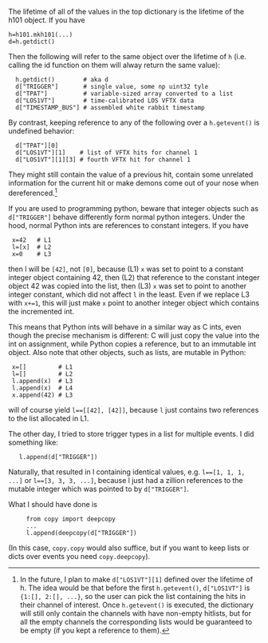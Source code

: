 The lifetime of all of the values in the top dictionary is the lifetime of the h101 object. If you have

```
h=h101.mkh101(...)
d=h.getdict()
```

Then the following will refer to the same object over the lifetime of ``h`` (i.e. calling the id function on them will alway return the same value):
```
  h.getdict()        # aka d
  d["TRIGGER"]       # single value, some np uint32 tyle
  d["TPAT"]          # variable-sized array converted to a list
  d["LOS1VT"]        # time-calibrated LOS VFTX data
  d["TIMESTAMP_BUS"] # assembled white rabbit timestamp
```
By contrast, keeping reference to any of the following over a ``h.getevent()`` is undefined behavior:
```
  d["TPAT"][0]
  d["LOS1VT"][1]    # list of VFTX hits for channel 1
  d["LOS1VT"][1][3] # fourth VFTX hit for channel 1
```
They might still contain the value of a previous hit, contain some unrelated information for the current hit or make demons come out of your nose when dereferenced.[^1] 

If you are used to programming python, beware that integer objects such as ``d["TRIGGER"]`` behave differently form normal python integers. Under the hood, normal Python ints are references to constant integers. If you have
```
 x=42   # L1
 l=[x]  # L2
 x=0    # L3
```
then l will be ``[42]``, not ``[0]``, because (L1) ``x`` was set to point to a constant integer object containing 42, then (L2) that reference to the constant integer object 42 was copied into the list, then (L3) ``x`` was set to point to another integer constant, which did not affect ``l`` in the least. Even if we replace L3 with ``x+=1``, this will just make ``x`` point to another integer object which contains the incremented int.

This means that Python ints will behave in a similar way as C ints, even though the precise mechanism is different: C will just copy the value into the int on assignment, while Python copies a reference, but to an immutable int object. Also note that other objects, such as lists, are mutable in Python:

```
 x=[]         # L1
 l=[]         # L2
 l.append(x)  # L3 
 l.append(x)  # L4
 x.append(42) # L3
```
will of course yield ``l==[[42], [42]]``, because ``l`` just contains two references to the list allocated in L1.

The other day, I tried to store trigger types in a list for multiple events.
I did something like:
```
   l.append(d["TRIGGER"])
```
Naturally, that resulted in l containing identical values, e.g. ``l==[1, 1, 1, ...]`` or ``l==[3, 3, 3, ...]``, because l just had a zillion references to the mutable integer which was pointed to by ``d["TRIGGER"]``.

What I should have done is
```
     from copy import deepcopy
     ...
     l.append(deepcopy(d["TRIGGER"])
```
(In this case, ``copy.copy`` would also suffice, but if you want to keep lists or dicts over events you need ``copy.deepcopy``).

[^1]: In the future, I plan to make ``d["LOS1VT"][1]`` defined over the lifetime of h. The idea would be that before the first ``h.getevent()``, ``d["LOS1VT"]`` is ``{1:[], 2:[], ...}``, so the user can pick the list containing the hits in their channel of interest. Once ``h.getevent()`` is executed, the dictionary will still only contain the channels with have non-empty hitlists, but for all the empty channels the corresponding lists would be guaranteed to be empty (if you kept a reference to them).

